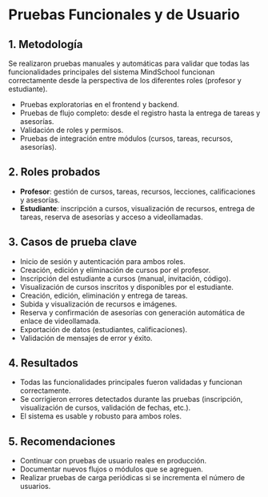 # Pruebas Funcionales y de Usuario

## 1. Metodología
Se realizaron pruebas manuales y automáticas para validar que todas las funcionalidades principales del sistema MindSchool funcionan correctamente desde la perspectiva de los diferentes roles (profesor y estudiante).

- Pruebas exploratorias en el frontend y backend.
- Pruebas de flujo completo: desde el registro hasta la entrega de tareas y asesorías.
- Validación de roles y permisos.
- Pruebas de integración entre módulos (cursos, tareas, recursos, asesorías).

## 2. Roles probados
- **Profesor**: gestión de cursos, tareas, recursos, lecciones, calificaciones y asesorías.
- **Estudiante**: inscripción a cursos, visualización de recursos, entrega de tareas, reserva de asesorías y acceso a videollamadas.

## 3. Casos de prueba clave
- Inicio de sesión y autenticación para ambos roles.
- Creación, edición y eliminación de cursos por el profesor.
- Inscripción del estudiante a cursos (manual, invitación, código).
- Visualización de cursos inscritos y disponibles por el estudiante.
- Creación, edición, eliminación y entrega de tareas.
- Subida y visualización de recursos e imágenes.
- Reserva y confirmación de asesorías con generación automática de enlace de videollamada.
- Exportación de datos (estudiantes, calificaciones).
- Validación de mensajes de error y éxito.

## 4. Resultados
- Todas las funcionalidades principales fueron validadas y funcionan correctamente.
- Se corrigieron errores detectados durante las pruebas (inscripción, visualización de cursos, validación de fechas, etc.).
- El sistema es usable y robusto para ambos roles.

## 5. Recomendaciones
- Continuar con pruebas de usuario reales en producción.
- Documentar nuevos flujos o módulos que se agreguen.
- Realizar pruebas de carga periódicas si se incrementa el número de usuarios. 